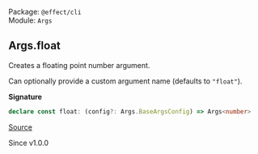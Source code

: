 Package: `@effect/cli`<br />
Module: `Args`<br />

## Args.float

Creates a floating point number argument.

Can optionally provide a custom argument name (defaults to `"float"`).

**Signature**

```ts
declare const float: (config?: Args.BaseArgsConfig) => Args<number>
```

[Source](https://github.com/Effect-TS/effect/tree/main/packages/cli/src/Args.ts#L281)

Since v1.0.0